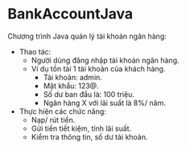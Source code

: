 # BankAccountJava
Chương trình Java quản lý tài khoản ngân hàng:
  - Thao tác:
      + Người dùng đăng nhập tài khoản ngân hàng.
      + Ví dụ tồn tài 1 tài khoản của khách hàng.
          * Tài khoản: admin.
          * Mật khẩu: 123@.
          * Số dư ban đầu là: 100 triệu.
          * Ngân hàng X với lãi suất là 8%/ năm.
  - Thực hiện các chức năng:
      + Nạp/ rút tiền.
      + Gửi tiền tiết kiệm, tính lãi suất.
      + Kiểm tra thông tin, số dư tài khoản.
